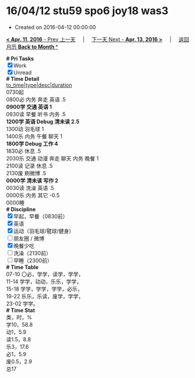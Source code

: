 # 16/04/12 stu59 spo6 joy18 was3

- Created on 2016-04-12 00:00:00

[**< Apr. 11, 2016** - Prev 上一天](_archived/lifelogs/2016/04/d11.md) &nbsp; &nbsp; | &nbsp; &nbsp; [下一天 Next - **Apr. 13, 2016 >**](_archived/lifelogs/2016/04/d13.md) &nbsp; &nbsp; |  &nbsp; &nbsp; [返回月历 **Back to Month ^**](_archived/lifelogs/2016/04/index.md)
<br/><div><b># Pri Tasks</b></div><div><input checked="true" type="checkbox"/>Work</div><div><input checked="true" type="checkbox"/>Unread</div><div><b># Time Detail</b></div><div><u>to_time|type|desc|duration</u></div><div>0730起</div><div>0800必 内务 奔走 英语 .5</div><div><b>0900学 交通 英语 1</b></div><div>0930读 早餐 听书 内务 .5</div><div><b>1200学 英语 Debug 清未读 2.5</b></div><div>1300动 羽毛球 1</div><div>1400乐 内务 午餐 聊天 1</div><div><b>1800学 Debug 工作 4</b></div><div>1830必 休息 .5</div><div>2030乐 交通 动漫 奔走 聊天 内务 晚餐 1</div><div>2100读 记录 休息 .5</div><div>2130废 刷微博 .5</div><div><b>0000学 清未读 写作 2</b></div><div>0030读 洗澡 英语 .5</div><div>0000乐 内务 其它 -0.5</div><div>0000睡</div><div><b># Discipline</b></div><div><input checked="true" type="checkbox"/>早起，早餐（0830前）</div><div><input checked="true" type="checkbox"/>英语</div><div><input checked="true" type="checkbox"/>运动（羽毛球/毽球/健身）</div><div><input type="checkbox"/>朋友圈 / 微博</div><div><input checked="true" type="checkbox"/>晚餐少吃</div><div><input type="checkbox"/>洗澡（2130前）</div><div><input type="checkbox"/>早睡（2300前）</div><div><b># Time Table</b></div><div>07-10 〇必，学学，读学，学学，</div><div>11-14 学学，动动，乐乐，学学，</div><div>15-18 学学，学学，学学，必乐，</div><div>19-22 乐乐，乐读，废学，学学，</div><div>23-02 学学。</div><div><b># Time Stat</b></div><div>类，时，%</div><div>学10，58.8</div><div>动1，5.9</div><div>读1.5，8.8</div><div>乐3，17.6</div><div>必1，5.9</div><div>废0.5，2.9</div><div>总17</div>
